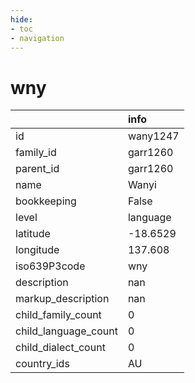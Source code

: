 ```yaml
---
hide:
- toc
- navigation
---
```

# wny
|                      | info     |
|:---------------------|:---------|
| id                   | wany1247 |
| family_id            | garr1260 |
| parent_id            | garr1260 |
| name                 | Wanyi    |
| bookkeeping          | False    |
| level                | language |
| latitude             | -18.6529 |
| longitude            | 137.608  |
| iso639P3code         | wny      |
| description          | nan      |
| markup_description   | nan      |
| child_family_count   | 0        |
| child_language_count | 0        |
| child_dialect_count  | 0        |
| country_ids          | AU       |